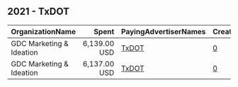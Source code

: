 ## 2021 - TxDOT 
|OrganizationName|Spent|PayingAdvertiserNames|CreativeUrls|Impressions|Genders|AgeBrackets|CountryCodes|BillingAddresses|CandidateBallotInformation|
|:---|---:|:---|:---|---:|:---|:---|:---|:---|:---|
|GDC Marketing & Ideation|6,139.00 USD|[TxDOT](2021/TxDOT.md)|[0](https://www.snap.com/political-ads/asset/942b3222249fa66453f301794af79610e093229591773d4a5687a3ec4a1aa6b8?mediaType=png)|1,365,646||17-|united states|"221 W Poplar,SAN ANTONIO,78231,US"||
|GDC Marketing & Ideation|6,137.00 USD|[TxDOT](2021/TxDOT.md)|[0](https://www.snap.com/political-ads/asset/6901a8d0a307c1f43a4ed128857afd8e9ce266ee01c1eb9e71b083081d6a4d73?mediaType=png)|1,406,975||17-|united states|"221 W Poplar,SAN ANTONIO,78231,US"||
